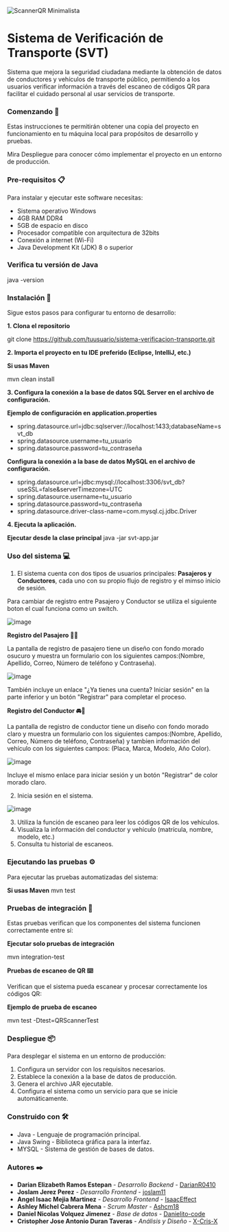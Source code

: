 ![ScannerQR Minimalista](https://github.com/user-attachments/assets/d1a7a19f-aeca-48e9-808b-ded84f66d77b)


# Sistema de Verificación de Transporte (SVT)

Sistema que mejora la seguridad ciudadana mediante la obtención de datos de conductores y vehículos de transporte público, permitiendo a los usuarios verificar información a través del escaneo de códigos QR para facilitar el cuidado personal al usar servicios de transporte.

### Comenzando 🚀
Estas instrucciones te permitirán obtener una copia del proyecto en funcionamiento en tu máquina local para propósitos de desarrollo y pruebas.

Mira Despliegue para conocer cómo implementar el proyecto en un entorno de producción.

### Pre-requisitos 📋

Para instalar y ejecutar este software necesitas:

- Sistema operativo Windows
- 4GB RAM DDR4
- 5GB de espacio en disco
- Procesador compatible con arquitectura de 32bits
- Conexión a internet (Wi-Fi)
- Java Development Kit (JDK) 8 o superior

### Verifica tu versión de Java
java -version

### Instalación 🔧

Sigue estos pasos para configurar tu entorno de desarrollo:

**1. Clona el repositorio**

 git clone https://github.com/tuusuario/sistema-verificacion-transporte.git

**2. Importa el proyecto en tu IDE preferido (Eclipse, IntelliJ, etc.)**

**Si usas Maven**

mvn clean install 

**3. Configura la conexión a la base de datos SQL Server en el archivo de configuración.**

**Ejemplo de configuración en application.properties**

- spring.datasource.url=jdbc:sqlserver://localhost:1433;databaseName=svt_db
- spring.datasource.username=tu_usuario
- spring.datasource.password=tu_contraseña

**Configura la conexión a la base de datos MySQL en el archivo de configuración.**

- spring.datasource.url=jdbc:mysql://localhost:3306/svt_db?useSSL=false&serverTimezone=UTC
- spring.datasource.username=tu_usuario
- spring.datasource.password=tu_contraseña
- spring.datasource.driver-class-name=com.mysql.cj.jdbc.Driver

**4. Ejecuta la aplicación.**

**Ejecutar desde la clase principal**
java -jar svt-app.jar

### Uso del sistema 💻

1. El sistema cuenta con dos tipos de usuarios principales: **Pasajeros y Conductores**, cada uno con su propio flujo de registro y el mimso inicio de sesión.

Para cambiar de registro entre Pasajero y Conductor se utiliza el siguiente boton el cual funciona como un switch.

![image](https://github.com/user-attachments/assets/dcdad72a-b633-431f-8879-a2358eda8a6a)


**Registro del Pasajero 🙋‍♂️**

La pantalla de registro de pasajero tiene un diseño con fondo morado osucuro y muestra un formulario con los siguientes campos:(Nombre, Apellido, Correo, Número de teléfono y Contraseña).

![image](https://github.com/user-attachments/assets/2efc14fe-a43b-45ce-af76-02407afe19a8)

También incluye un enlace "¿Ya tienes una cuenta? Iniciar sesión" en la parte inferior y un botón "Registrar" para completar el proceso.

**Registro del Conductor 🚘🚖**

La pantalla de registro de conductor tiene un diseño con fondo morado claro y muestra un formulario con los siguientes campos:(Nombre, Apellido, Correo, Número de teléfono, Contraseña) y tambien información del vehículo con los siguientes campos: (Placa, Marca, Modelo, Año Color).

 ![image](https://github.com/user-attachments/assets/3d33e0fd-4047-4aba-82d4-f79ae8dce765)

Incluye el mismo enlace para iniciar sesión y un botón "Registrar" de color morado claro.

2. Inicia sesión en el sistema.

![image](https://github.com/user-attachments/assets/1ddcb50e-d71c-484f-859e-087cf6db7c2b)

3. Utiliza la función de escaneo para leer los códigos QR de los vehículos.
4. Visualiza la información del conductor y vehículo (matrícula, nombre, modelo, etc.)
5. Consulta tu historial de escaneos.

### Ejecutando las pruebas ⚙️

Para ejecutar las pruebas automatizadas del sistema:

**Si usas Maven**
mvn test

### Pruebas de integración 🔩

Estas pruebas verifican que los componentes del sistema funcionen correctamente entre sí:

**Ejecutar solo pruebas de integración**

mvn integration-test

**Pruebas de escaneo de QR ⌨️**


Verifican que el sistema pueda escanear y procesar correctamente los códigos QR:

**Ejemplo de prueba de escaneo**

mvn test -Dtest=QRScannerTest

### Despliegue 📦

Para desplegar el sistema en un entorno de producción:

1.	Configura un servidor con los requisitos necesarios.
2.	Establece la conexión a la base de datos de producción.
3.	Genera el archivo JAR ejecutable.
4.	Configura el sistema como un servicio para que se inicie automáticamente.

### Construido con 🛠️
- Java - Lenguaje de programación principal.
- Java Swing - Biblioteca gráfica para la interfaz.
- MYSQL - Sistema de gestión de bases de datos.

### Autores ✒️
- **Darian Elizabeth Ramos Estepan** - *Desarrollo Backend* - [DarianR0410](https://github.com/DarianR0410)
- **Joslam Jerez Perez** - *Desarrollo Frontend* - [joslam11](https://github.com/joslam11)
- **Angel Isaac Mejia Martinez** - *Desarrollo Frontend* - [IsaacEffect](https://github.com/IsaacEffect)
- **Ashley Michel Cabrera Mena** - *Scrum Master* - [Ashcm18](https://github.com/Ashcm18)
- **Daniel Nicolas Volquez Jimenez** - *Base de datos* - [Danielito-code](https://github.com/Danielito-code)
- **Cristopher Jose Antonio Duran Taveras** - *Análisis y Diseño* - [X-Cris-X](https://github.com/X-Cris-X)
